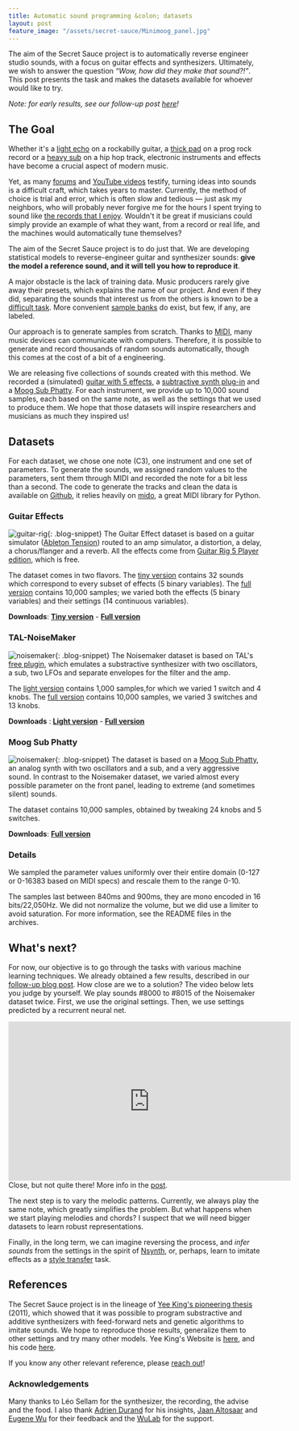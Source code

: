 ```yaml
---
title: Automatic sound programming &colon; datasets
layout: post
feature_image: "/assets/secret-sauce/Minimoog_panel.jpg"
---
```


The aim of the Secret Sauce project is to automatically reverse engineer studio sounds, with a focus on guitar effects and synthesizers. Ultimately, we wish to answer the question <i><q>Wow, how did they make that sound?!</q></i>.
This post presents the task and makes the datasets available for whoever would like to try.

<!-- more -->


*Note: for early results, see our follow-up post <a href="{{ site.baseurl }}{% post_url 2018-01-13-Secret-Sauce-First-Results %}">here</a>!*


## The Goal

Whether it's a <a href="https://www.youtube.com/watch?v=fWm3mm6CdIQ">light echo</a> on a rockabilly guitar, a <a href="https://www.youtube.com/watch?v=4w8pbGz7E8c">thick pad</a> on a prog rock record or a <a href="https://www.youtube.com/watch?v=meXPbvp3ldg">heavy sub</a> on a hip hop track, electronic instruments and effects have become a crucial aspect of modern music.

Yet, as many <a href="https://www.soundonsound.com/forum/viewforum.php?f=23">forums</a> and <a href="https://www.youtube.com/watch?v=atvtBE6t48M">YouTube videos</a> testify, turning ideas into sounds is a difficult craft, which takes years to master. Currently, the method of choice is trial and error, which is often slow and tedious &mdash; just ask my neighbors, who will probably never forgive me for the hours I spent trying to sound like <a href="https://www.youtube.com/watch?v=UbkqE4fpvdI">the records that I enjoy</a>. Wouldn't it be great if musicians could simply provide an example of what they want, from a record or real life, and the machines would automatically tune themselves?

The aim of the Secret Sauce project is to do just that.  We are developing statistical models to reverse-engineer guitar and synthesizer sounds: **give the model a reference sound, and it will tell you how to reproduce it**.

A major obstacle is the lack of training data. Music producers rarely give away their presets, which explains the name of our project. And even if they did, separating the sounds that interest us from the others is known to be a <a href="https://en.wikipedia.org/wiki/Source_separation">difficult task</a>. More convenient <a href="http://www.musicradar.com/news/tech/sampleradar-976-free-classic-synth-samples-225241">sample banks</a> do exist, but few, if any, are labeled.

Our approach is to generate samples from scratch. Thanks to <a href="https://en.wikipedia.org/wiki/MIDI">MIDI</a>, many music devices can communicate with computers. Therefore, it is possible to generate and record thousands of random sounds automatically, though this comes at the cost of a bit of a engineering.

We are releasing five collections of sounds created with this method. We recorded a (simulated) <a href="https://www.native-instruments.com/en/products/komplete/guitar/guitar-rig-5-player/download/">guitar with 5 effects</a>, a <a href="https://tal-software.com/products/tal-noisemaker">subtractive synth plug-in</a> and a <a href="https://www.moogmusic.com/products/phattys/sub-phatty">Moog Sub Phatty</a>. For each instrument, we provide up to 10,000 sound samples, each based on the same note, as well as the settings that we used to produce them. We hope that those datasets will inspire researchers and musicians as much they inspired us!




## Datasets

For each dataset, we chose one note (C3), one instrument and one set of parameters. To generate the sounds, we assigned random values to the parameters, sent them through MIDI and recorded the note for a bit less than a second. The code to generate the tracks and clean the data is available on <a href="https://github.com/tsellam/secret-sauce/">Github</a>, it relies heavily on <a href="https://github.com/olemb/mido">mido</a>, a great MIDI library for Python.




### Guitar Effects
![guitar-rig](/assets/secret-sauce/guitar-rig.jpg){: .blog-snippet}
The Guitar Effect dataset is based on a guitar simulator (<a href="https://www.ableton.com/en/packs/tension/">Ableton Tension</a>) routed to an amp simulator, a distortion, a delay, a chorus/flanger and a reverb. All the effects come from <a href="https://www.native-instruments.com/en/products/komplete/guitar/guitar-rig-5-player/">Guitar Rig 5 Player edition</a>, which is free.

The dataset comes in two flavors. The <a href="https://drive.google.com/open?id=1QL4HLUNds6rm3T0XlWFWy3V_5DKy-yTy">tiny version</a> contains 32 sounds which correspond to every subset of effects (5 binary variables). The <a href="https://drive.google.com/file/d/1b-0anGE1csjUBiTLR1Ji6dOv53IswOQv/view?usp=sharing">full version</a> contains 10,000 samples; we varied both the effects (5 binary variables) and their settings (14 continuous variables).

**Downloads**:
 <a href="https://drive.google.com/open?id=1QL4HLUNds6rm3T0XlWFWy3V_5DKy-yTy">**Tiny version**</a> -
 <a href="https://drive.google.com/file/d/1b-0anGE1csjUBiTLR1Ji6dOv53IswOQv">**Full version**</a>


### TAL-NoiseMaker
![noisemaker](/assets/secret-sauce/noisemaker.png){: .blog-snippet} The Noisemaker dataset is based on TAL's <a href="https://tal-software.com/products/tal-noisemaker">free plugin</a>, which emulates a substractive synthesizer with two oscillators, a sub, two LFOs and separate envelopes for the filter and the amp.

The <a href="https://drive.google.com/file/d/18Q6q9jKayFjwJ-gC84opHz1LSozHSeNi/view?usp=sharing">light version</a> contains 1,000 samples,for which we varied 1 switch and 4 knobs. The <a href="https://drive.google.com/open?id=1-QRmDChzf9MLsgOvUe4HemVqslPlH5ET">full version</a> contains 10,000 samples, we varied 3 switches and 13 knobs.

**Downloads** : <a href="https://drive.google.com/file/d/18Q6q9jKayFjwJ-gC84opHz1LSozHSeNi">**Light version**</a> - <a href="https://drive.google.com/open?id=1-QRmDChzf9MLsgOvUe4HemVqslPlH5ET">**Full version**</a>



### Moog Sub Phatty
![noisemaker](/assets/secret-sauce/moog-sub-phatty.jpg){: .blog-snippet} The dataset is based on a <a href="https://www.moogmusic.com/products/phattys/sub-phatty">Moog Sub Phatty</a>, an analog synth with two oscillators and a sub, and a very aggressive sound. In contrast to the Noisemaker dataset, we varied almost every possible parameter on the front panel, leading to extreme (and sometimes silent) sounds.

The dataset contains 10,000 samples, obtained by tweaking 24 knobs and 5 switches.

**Downloads**: <a href="https://drive.google.com/file/d/1ZIcsoY0Cr8mUcBB8UqfjMRH1_weewUA0">**Full version**</a>

### Details
We sampled the parameter values uniformly over their entire domain (0-127 or 0-16383 based on MIDI specs) and rescale them to the range 0-10.

The samples last between 840ms and 900ms, they are mono encoded in 16 bits/22,050Hz. We did not normalize the volume, but we did use a limiter to avoid saturation. For more information, see the README files in the archives.


## What's next?

For now, our objective is to go through the tasks with various machine learning techniques. We already obtained a few results, described in our <a href="{{ site.baseurl }}{% post_url 2018-01-13-Secret-Sauce-First-Results %}">follow-up blog post</a>. How close are we to a solution? The video below lets you judge by yourself. We play sounds #8000 to #8015 of the Noisemaker dataset twice. First, we use the original settings. Then, we use settings predicted by a recurrent neural net.
<iframe width="560" height="315" src="https://www.youtube.com/embed/YLJU9CkSgTs" frameborder="0" allow="autoplay; encrypted-media" allowfullscreen></iframe>
Close, but not quite there! More info in the <a href="{{ site.baseurl }}{% post_url 2018-01-13-Secret-Sauce-First-Results %}">post</a>.

The next step is to vary the melodic patterns. Currently, we always play the same note, which greatly simplifies the problem. But what happens when we start playing melodies and chords? I suspect that we will need bigger datasets to learn robust representations.

Finally, in the long term, we can imagine reversing the process, and <i>infer sounds</i> from the settings in the spirit of <a href="https://magenta.tensorflow.org/nsynth">Nsynth</a>, or, perhaps, learn to imitate effects as a <a href="http://ieeexplore.ieee.org/abstract/document/7780634/">style transfer</a> task.



## References
The Secret Sauce project is in the lineage of <a href="http://www.yeeking.net/matthew_yee-king_dphil_thesis_2011.pdf">Yee King's pioneering thesis</a> (2011), which showed that it was possible to program substractive and additive synthesizers with feed-forward nets and genetic algorithms to imitate sounds. We hope to reproduce those results, generalize them to other settings and try many other models. Yee King's Website is <a href="http://www.yeeking.net/">here</a>, and his code <a href="https://github.com/yeeking/dx7-programmer">here</a>.

If you know any other relevant reference, please <a href="mailto:thibault.sellam@gmail.com">reach out</a>!

### Acknowledgements
Many thanks to Léo Sellam for the synthesizer, the recording, the advise and the food. I also thank <a href="https://bonvoyageorganisation.com/">Adrien Durand</a> for his insights, <a href="https://jaan.io/">Jaan Altosaar</a> and <a href="http://eugenewu.net/">Eugene Wu</a> for their feedback and the <a href="https://cudbg.github.io/lab/">WuLab</a> for the support.

